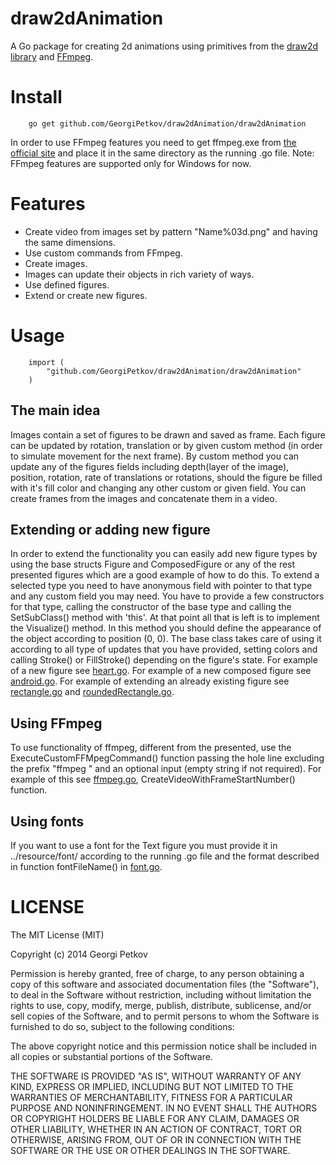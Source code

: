 draw2dAnimation
===============

A Go package for creating 2d animations using primitives from the [draw2d library](https://code.google.com/p/draw2d/) and [FFmpeg](http://ffmpeg.org/).

Install
=======

        go get github.com/GeorgiPetkov/draw2dAnimation/draw2dAnimation

In order to use FFmpeg features you need to get ffmpeg.exe from [the official site](http://ffmpeg.zeranoe.com/builds/win64/static/ffmpeg-20140221-git-76dd01e-win64-static.7z) and place it in the same directory as the running .go file.
Note: FFmpeg features are supported only for Windows for now.

Features
========

* Create video from images set by pattern "Name%03d.png" and having the same dimensions.
* Use custom commands from FFmpeg.
* Create images.
* Images can update their objects in rich variety of ways.
* Use defined figures.
* Extend or create new figures.

Usage
=================

        import (
			"github.com/GeorgiPetkov/draw2dAnimation/draw2dAnimation"
		)


The main idea
-------------

Images contain a set of figures to be drawn and saved as frame. Each figure can be updated by rotation, translation or by given custom method (in order to simulate movement for the next frame). By custom method you can update any of the figures fields including depth(layer of the image), position, rotation, rate of translations or rotations, should the figure be filled with it's fill color and changing any other custom or given field.
You can create frames from the images and concatenate them in a video.

Extending or adding new figure
------------------------------

In order to extend the functionality you can easily add new figure types by using the base structs Figure and ComposedFigure or any of the rest presented figures which are a good example of how to do this. To extend a selected type you need to have anonymous field with pointer to that type and any custom field you may need. You have to provide a few constructors for that type, calling the constructor of the base type and calling the SetSubClass() method with 'this'. At that point all that is left is to implement the Visualize() method. In this method you should define the appearance of the object according to position (0, 0). The base class takes care of using it according to all type of updates that you have provided, setting colors and calling Stroke() or FillStroke() depending on the figure's state.
For example of a new figure see [heart.go](https://github.com/GeorgiPetkov/draw2dAnimation/blob/master/draw2dAnimation/heart.go).
For example of a new composed figure see [android.go](https://github.com/GeorgiPetkov/draw2dAnimation/blob/master/draw2dAnimation/android.go).
For example of extending an already existing figure see [rectangle.go](https://github.com/GeorgiPetkov/draw2dAnimation/blob/master/draw2dAnimation/rectangle.go) and [roundedRectangle.go](https://github.com/GeorgiPetkov/draw2dAnimation/blob/master/draw2dAnimation/roundedRectangle.go).

Using FFmpeg
------------

To use functionality of ffmpeg, different from the presented, use the ExecuteCustomFFMpegCommand() function passing the hole line excluding the prefix "ffmpeg " and an optional input (empty string if not required). For example of this see [ffmpeg.go](https://github.com/GeorgiPetkov/draw2dAnimation/blob/master/draw2dAnimation/ffmpeg.go), CreateVideoWithFrameStartNumber() function.

Using fonts
-----------

If you want to use a font for the Text figure you must provide it in ../resource/font/ according to the running .go file and the format described in function fontFileName() in [font.go](https://code.google.com/p/draw2d/source/browse/draw2d/font.go).

LICENSE
=======

The MIT License (MIT)

Copyright (c) 2014 Georgi Petkov

Permission is hereby granted, free of charge, to any person obtaining a copy of
this software and associated documentation files (the "Software"), to deal in
the Software without restriction, including without limitation the rights to
use, copy, modify, merge, publish, distribute, sublicense, and/or sell copies of
the Software, and to permit persons to whom the Software is furnished to do so,
subject to the following conditions:

The above copyright notice and this permission notice shall be included in all
copies or substantial portions of the Software.

THE SOFTWARE IS PROVIDED "AS IS", WITHOUT WARRANTY OF ANY KIND, EXPRESS OR
IMPLIED, INCLUDING BUT NOT LIMITED TO THE WARRANTIES OF MERCHANTABILITY, FITNESS
FOR A PARTICULAR PURPOSE AND NONINFRINGEMENT. IN NO EVENT SHALL THE AUTHORS OR
COPYRIGHT HOLDERS BE LIABLE FOR ANY CLAIM, DAMAGES OR OTHER LIABILITY, WHETHER
IN AN ACTION OF CONTRACT, TORT OR OTHERWISE, ARISING FROM, OUT OF OR IN
CONNECTION WITH THE SOFTWARE OR THE USE OR OTHER DEALINGS IN THE SOFTWARE.
